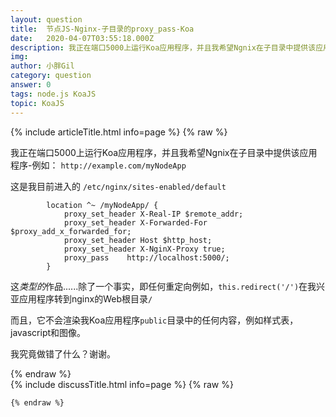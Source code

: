 ```yaml
---
layout: question
title:  节点JS-Nginx-子目录的proxy_pass-Koa
date:   2020-04-07T03:55:18.000Z
description: 我正在端口5000上运行Koa应用程序，并且我希望Ngnix在子目录中提供该应用程序-例如： http //example.com/myNodeApp...
img: 
author: 小胖Gil
category: question
answer: 0
tags: node.js KoaJS
topic: KoaJS
---
```

<div class="article-root">
  <div class="article">
    {% include articleTitle.html info=page %}
    {% raw %}
    <div class="article-content"><p><font style="vertical-align: inherit;"><font style="vertical-align: inherit;">我正在端口5000上运行Koa应用程序，并且我希望Ngnix在子目录中提供该应用程序-例如： </font></font><code>http://example.com/myNodeApp</code></p>

<p><font style="vertical-align: inherit;"><font style="vertical-align: inherit;">这是我目前进入的 </font></font><code>/etc/nginx/sites-enabled/default</code></p>

<pre><code>        location ^~ /myNodeApp/ {<font></font>
            proxy_set_header X-Real-IP $remote_addr;<font></font>
            proxy_set_header X-Forwarded-For $proxy_add_x_forwarded_for;<font></font>
            proxy_set_header Host $http_host;<font></font>
            proxy_set_header X-NginX-Proxy true;<font></font>
            proxy_pass    http://localhost:5000/;<font></font>
        }<font></font>
</code></pre>

<p><font style="vertical-align: inherit;"><font style="vertical-align: inherit;">这</font></font><em><font style="vertical-align: inherit;"><font style="vertical-align: inherit;">类型的</font></font></em><font style="vertical-align: inherit;"><font style="vertical-align: inherit;">作品......除了一个事实，即任何重定向例如，</font></font><code>this.redirect('/')</code><font style="vertical-align: inherit;"><font style="vertical-align: inherit;">在我兴亚应用程序转到nginx的Web根目录</font></font><code>/</code></p>

<p><font style="vertical-align: inherit;"><font style="vertical-align: inherit;">而且，它不会渲染我Koa应用程序</font></font><code>public</code><font style="vertical-align: inherit;"><font style="vertical-align: inherit;">目录中的</font><font style="vertical-align: inherit;">任何内容，</font><font style="vertical-align: inherit;">例如样式表，javascript和图像。</font></font></p>

<p><font style="vertical-align: inherit;"><font style="vertical-align: inherit;">我究竟做错了什么？</font><font style="vertical-align: inherit;">谢谢。</font></font></p></div>
    {% endraw %}
  </div>

  <div class="discuss-wrapper">
    {% include discussTitle.html info=page %}
    {% raw %}
    
    {% endraw %}
  </div>
<div>
